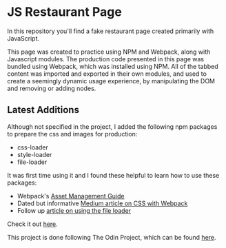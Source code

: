 # JS Restaurant Page

In this repository you'll find a fake restaurant page created primarily with JavaScript.

This page was created to practice using NPM and Webpack, along with Javascript modules. The production code presented in this page was bundled using Webpack, which was installed using NPM. All of the tabbed content was imported and exported in their own modules, and used to create a seemingly dynamic usage experience, by manipulating the DOM and removing or adding nodes.

## Latest Additions

Although not specified in the project, I added the following npm packages to prepare the css and images for production:

* css-loader
* style-loader
* file-loader

It was first time using it and I found these helpful to learn how to use these packages:

* Webpack's [Asset Management Guide](https://webpack.js.org/guides/asset-management/)
* Dated but informative [Medium article on CSS with Webpack](https://medium.com/a-beginners-guide-for-webpack-2/webpack-loaders-css-and-sass-2cc0079b5b3a)
* Follow up [article on using the file loader](https://medium.com/a-beginners-guide-for-webpack-2/file-loader-for-large-size-images-97b90249aef)

Check it out [here](https://rgee258.github.io/js-restaurant-page/).

This project is done following The Odin Project, which can
be found [here](https://www.theodinproject.com/courses/javascript/lessons/restaurant-page).
